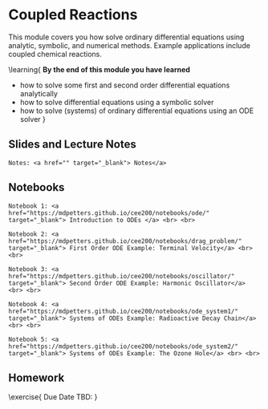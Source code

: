 # Coupled Reactions 

This module covers you how solve ordinary differential equations using analytic, symbolic, and numerical methods. Example applications include coupled chemical reactions. 

\learning{
**By the end of this module you have learned**
- how to solve some first and second order differential equations analytically
- how to solve differential equations using a symbolic solver
- how to solve (systems) of ordinary differential equations using an ODE solver 
}

## Slides and Lecture Notes

~~~
Notes: <a href="" target="_blank"> Notes</a>
~~~

## Notebooks

~~~
Notebook 1: <a href="https://mdpetters.github.io/cee200/notebooks/ode/" target="_blank"> Introduction to ODEs </a> <br> <br>

Notebook 2: <a href="https://mdpetters.github.io/cee200/notebooks/drag_problem/" target="_blank"> First Order ODE Example: Terminal Velocity</a> <br> <br>

Notebook 3: <a href="https://mdpetters.github.io/cee200/notebooks/oscillator/" target="_blank"> Second Order ODE Example: Harmonic Oscillator</a> <br> <br>

Notebook 4: <a href="https://mdpetters.github.io/cee200/notebooks/ode_system1/" target="_blank"> Systems of ODEs Example: Radioactive Decay Chain</a> <br> <br>

Notebook 5: <a href="https://mdpetters.github.io/cee200/notebooks/ode_system2/" target="_blank"> Systems of ODEs Example: The Ozone Hole</a> <br> <br>
~~~

## Homework

\exercise{
Due Date TBD: 
}
